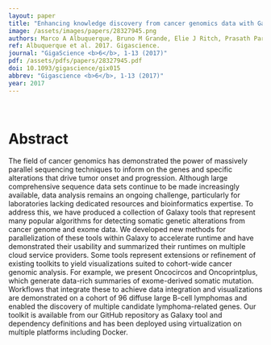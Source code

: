 ```yaml
---
layout: paper
title: "Enhancing knowledge discovery from cancer genomics data with Galaxy."
image: /assets/images/papers/28327945.png
authors: Marco A Albuquerque, Bruno M Grande, Elie J Ritch, Prasath Pararajalingam, Selin Jessa, Martin Krzywinski, Jasleen K Grewal, Sohrab P Shah, Paul C Boutros, Ryan D Morin
ref: Albuquerque et al. 2017. Gigascience.
journal: "GigaScience <b>6</b>, 1-13 (2017)"
pdf: /assets/pdfs/papers/28327945.pdf
doi: 10.1093/gigascience/gix015
abbrev: "Gigascience <b>6</b>, 1-13 (2017)"
year: 2017
---
```


<br />
<div data-badge-popover="right" data-badge-type="donut" data-pmid="28327945" data-hide-no-mentions="true" class="altmetric-embed"></div>

# Abstract

The field of cancer genomics has demonstrated the power of massively parallel sequencing techniques to inform on the genes and specific alterations that drive tumor onset and progression. Although large comprehensive sequence data sets continue to be made increasingly available, data analysis remains an ongoing challenge, particularly for laboratories lacking dedicated resources and bioinformatics expertise. To address this, we have produced a collection of Galaxy tools that represent many popular algorithms for detecting somatic genetic alterations from cancer genome and exome data. We developed new methods for parallelization of these tools within Galaxy to accelerate runtime and have demonstrated their usability and summarized their runtimes on multiple cloud service providers. Some tools represent extensions or refinement of existing toolkits to yield visualizations suited to cohort-wide cancer genomic analysis. For example, we present Oncocircos and Oncoprintplus, which generate data-rich summaries of exome-derived somatic mutation. Workflows that integrate these to achieve data integration and visualizations are demonstrated on a cohort of 96 diffuse large B-cell lymphomas and enabled the discovery of multiple candidate lymphoma-related genes. Our toolkit is available from our GitHub repository as Galaxy tool and dependency definitions and has been deployed using virtualization on multiple platforms including Docker.

